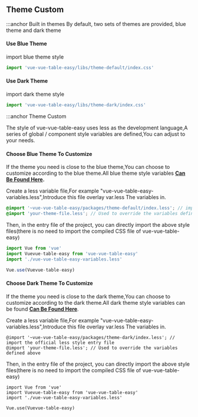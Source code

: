 ## Theme Custom

:::anchor Built in themes
By default, two sets of themes are provided, blue theme and dark theme

#### Use Blue Theme

import blue theme style

```ts
import 'vue-vue-table-easy/libs/theme-default/index.css'
```

#### Use Dark Theme

import dark theme style

```ts
import 'vue-vue-table-easy/libs/theme-dark/index.css'
```

:::anchor Theme Custom

The style of vue-vue-table-easy uses less as the development language,A series of global / component style variables are defined,You can adjust to your needs.

#### Choose Blue Theme To Customize

If the theme you need is close to the blue theme,You can choose to customize according to the blue theme.All blue theme style variables **[Can Be Found Here](https://github.com/huangshuwei/vue-vue-table-easy/blob/master/packages/theme-default/var.less).**

Create a less variable file,For example "vue-vue-table-easy-variables.less",Introduce this file overlay var.less The variables in.

```scss
@import '~vue-vue-table-easy/packages/theme-default/index.less'; // import the official less style entry file
@import 'your-theme-file.less'; // Used to override the variables defined above
```

Then, in the entry file of the project, you can directly import the above style files(there is no need to import the compiled CSS file of vue-vue-table-easy)

```ts
import Vue from 'vue'
import Vuevue-table-easy from 'vue-vue-table-easy'
import './vue-vue-table-easy-variables.less'

Vue.use(Vuevue-table-easy)
```

#### Choose Dark Theme To Customize

If the theme you need is close to the dark theme,You can choose to customize according to the dark theme.All dark theme style variables can be found **[Can Be Found Here](https://github.com/huangshuwei/vue-vue-table-easy/blob/master/packages/theme-dark/var.less)**.

Create a less variable file,For example "vue-vue-table-easy-variables.less",Introduce this file overlay var.less The variables in.

```
@import '~vue-vue-table-easy/packages/theme-dark/index.less'; // import the official less style entry file
@import 'your-theme-file.less'; // Used to override the variables defined above
```

Then, in the entry file of the project, you can directly import the above style files(there is no need to import the compiled CSS file of vue-vue-table-easy)

```
import Vue from 'vue'
import Vuevue-table-easy from 'vue-vue-table-easy'
import './vue-vue-table-easy-variables.less'

Vue.use(Vuevue-table-easy)
```
